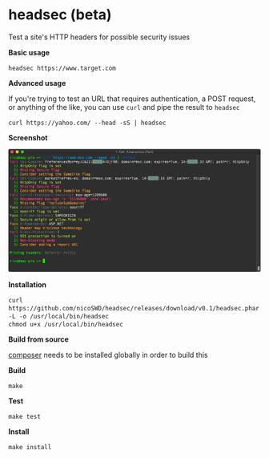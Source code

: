 # headsec (beta)

Test a site's HTTP headers for possible security issues

**Basic usage**
```shell
headsec https://www.target.com
```

**Advanced usage**

If you're trying to test an URL that requires authentication, a POST request, or anything
of the like, you can use `curl` and pipe the result to `headsec`
```shell
curl https://yahoo.com/ --head -sS | headsec
```

**Screenshot**

![screenshot](resources/screenshots/screenshot.png)

**Installation**

```shell
curl https://github.com/nicoSWD/headsec/releases/download/v0.1/headsec.phar -L -o /usr/local/bin/headsec
chmod u+x /usr/local/bin/headsec
```

**Build from source**

[composer](https://getcomposer.org) needs to be installed globally in order to build this

**Build**
```shell
make
```

**Test**
```shell
make test
```

**Install**
```shell
make install
```
